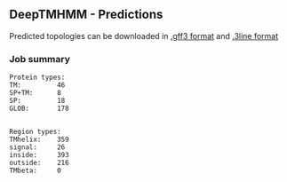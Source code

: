 ## DeepTMHMM - Predictions
Predicted topologies can be downloaded in [.gff3 format](TMRs.gff3) and [.3line format](predicted_topologies.3line)
### Job summary
```
Protein types:
TM:			46
SP+TM:		8
SP:			18
GLOB:		178


Region types:
TMhelix:	359
signal:		26
inside:		393
outside:	216
TMbeta:		0
```
